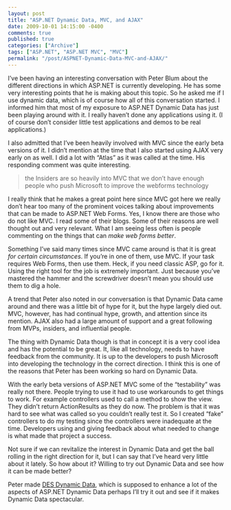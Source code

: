 ```yaml
---
layout: post
title: "ASP.NET Dynamic Data, MVC, and AJAX"
date: 2009-10-01 14:15:00 -0400
comments: true
published: true
categories: ["Archive"]
tags: ["ASP.NET", "ASP.NET MVC", "MVC"]
permalink: "/post/ASPNET-Dynamic-Data-MVC-and-AJAX/"
---
```


<p>I&rsquo;ve been having an interesting conversation with Peter Blum about the different directions in which ASP.NET is currently developing. He has some very interesting points that he is making about this topic. So he asked me if I use dynamic data, which is of course how all of this conversation started. I informed him that most of my exposure to ASP.NET Dynamic Data has just been playing around with it. I really haven&rsquo;t done any applications using it. (I of course don&rsquo;t consider little test applications and demos to be real applications.)</p>
<p>I also admitted that I&rsquo;ve been heavily involved with MVC since the early beta versions of it. I didn&rsquo;t mention at the time that I also started using AJAX very early on as well. I did a lot with &ldquo;Atlas&rdquo; as it was called at the time. His responding comment was quite interesting.</p>
<blockquote>
<p>the Insiders are so heavily into MVC that we don&rsquo;t have enough people who push Microsoft to improve the webforms technology</p>
</blockquote>
<p>I really think that he makes a great point here since MVC got here we really don&rsquo;t hear too many of the prominent voices talking about improvements that can be made to ASP.NET Web Forms. Yes, I know there are those who do not like MVC. I read some of their blogs. Some of their reasons are well thought out and very relevant. What I am seeing less often is people commenting on the things that can <em>make web forms better</em>.</p>
<p>Something I&rsquo;ve said many times since MVC came around is that it is great <em>for certain circumstances</em>. If you&rsquo;re in one of them, use MVC. If your task requires Web Forms, then use them. Heck, if you need classic ASP, go for it. Using the right tool for the job is extremely important. Just because you&rsquo;ve mastered the hammer and the screwdriver doesn&rsquo;t mean you should use them to dig a hole.</p>
<p>A trend that Peter also noted in our conversation is that Dynamic Data came around and there was a little bit of hype for it, but the hype largely died out. MVC, however, has had continual hype, growth, and attention since its mention. AJAX also had a large amount of support and a great following from MVPs, insiders, and influential people.</p>
<p>The thing with Dynamic Data though is that in concept it is a very cool idea and has the potential to be great. It, like all technology, needs to have feedback from the community. It is up to the developers to push Microsoft into developing the technology in the correct direction. I think this is one of the reasons that Peter has been working so hard on Dynamic Data.</p>
<p>With the early beta versions of ASP.NET MVC some of the &ldquo;testability&rdquo; was really not there. People trying to use it had to use workarounds to get things to work. For example controllers used to call a method to show the view. They didn&rsquo;t return ActionResults as they do now. The problem is that it was hard to see what was called so you couldn&rsquo;t really test it. So I created &ldquo;fake&rdquo; controllers to do my testing since the controllers were inadequate at the time. Developers using and giving feedback about what needed to change is what made that project a success.</p>
<p>Not sure if we can revitalize the interest in Dynamic Data and get the ball rolling in the right direction for it, but I can say that I&rsquo;ve heard very little about it lately. So how about it? Willing to try out Dynamic Data and see how it can be made better?</p>
<p>Peter made <a href="http://www.peterblum.com/DES/DynamicData.aspx" target="_blank">DES Dynamic Data</a>, which is supposed to enhance a lot of the aspects of ASP.NET Dynamic Data perhaps I&rsquo;ll try it out and see if it makes Dynamic Data spectacular.</p>
